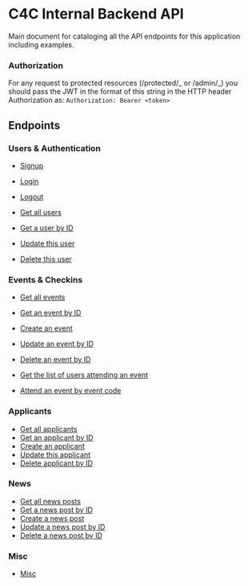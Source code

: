 # C4C Internal Backend API

Main document for cataloging all the API endpoints for this application including examples.

### Authorization

For any request to protected resources (/protected/_ or /admin/_) you should pass the JWT in the format of this string in the HTTP header Authorization as:
`Authorization: Bearer <token>`

## Endpoints

### Users & Authentication

- [Signup](apidocs/users.md#post-signup)
- [Login](apidocs/users.md#post-login)
- [Logout](apidocs/users.md#get-logout)

- [Get all users](apidocs/users.md#get-protectedusers)
- [Get a user by ID](apidocs/users.md#get-protecteduserid)
- [Update this user](apidocs/users.md#put-protecteduser)
- [Delete this user](apidocs/users.md#delete-protecteduser)

### Events & Checkins

- [Get all events](apidocs/events.md#get-protectedevents)
- [Get an event by ID](apidocs/events.md#get-protectedeventid)
- [Create an event](apidocs/events.md#post-adminevent)
- [Update an event by ID](apidocs/events.md#put-admineventid)
- [Delete an event by ID](apidocs/events.md#delete-admineventid)

- [Get the list of users attending an event](apidocs/events.md#get-protectedeventcheckinid)
- [Attend an event by event code](apidocs/events.md#post-protectedeventcheckincode)

### Applicants

- [Get all applicants](apidocs/applicants.md#get-adminapplicants)
- [Get an applicant by ID](apidocs/applicants.md#get-adminapplicantuserid)
- [Create an applicant](apidocs/applicants.md#post-protectedapplicant)
- [Update this applicant](apidocs/applicants.md#put-protectedapplicant)
- [Delete applicant by ID](apidocs/applicants.md#delete-adminapplicantuserid)

### News

- [Get all news posts](apidocs/news.md#get-news)
- [Get a news post by ID](apidocs/news.md#get-newsid)
- [Create a news post](apidocs/news.md#post-adminnews)
- [Update a news post by ID](apidocs/news.md#put-adminnewsid)
- [Delete a news post by ID](apidocs/news.md#delete-adminnewsid)

### Misc

- [Misc](apidocs/misc.md#get-home)
